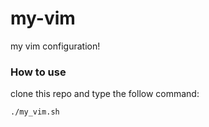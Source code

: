 my-vim
======

my vim configuration!


### How to use

clone this repo and type the follow command:

    ./my_vim.sh
